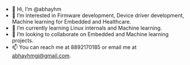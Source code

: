 - 👋 Hi, I’m @abhayhm
- 👀 I’m interested in Firmware development, Device driver development, Machine learning for Embedded and Healthcare.
- 🌱 I’m currently learning Linux internals and Machine learning.
- 💞️ I’m looking to collaborate on Embedded and Machine learning projects.
- 📫 You can reach me at 8892170185 or email me at abhayhmgi@gmail.com.

<!---
abhayhm/abhayhm is a ✨ special ✨ repository because its `README.md` (this file) appears on your GitHub profile.
You can click the Preview link to take a look at your changes.
--->
